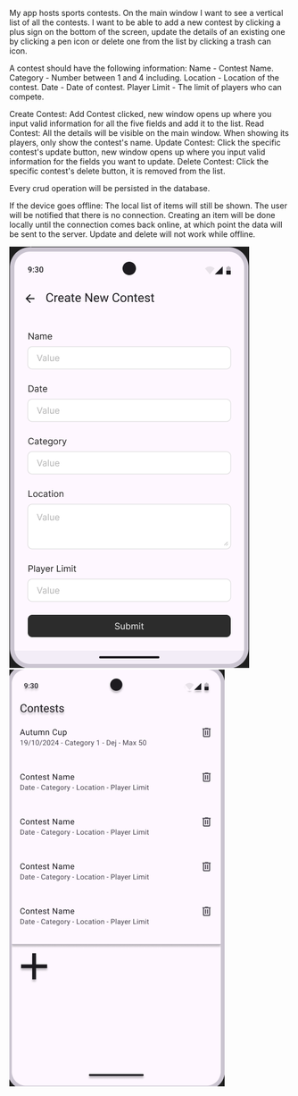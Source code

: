 My app hosts sports contests. On the main window I want to see a vertical list of all the contests. I want to be able to add a new contest by clicking a plus sign on the bottom of the screen, update the details of an existing one by clicking a pen icon or delete one from the list by clicking a trash can icon.

A contest should have the following information: 
Name - Contest Name.
Category - Number between 1 and 4 including.
Location - Location of the contest.
Date - Date of contest.
Player Limit - The limit of players who can compete.

Create Contest: Add Contest clicked, new window opens up where you input valid information for all the five fields and add it to the list.
Read Contest: All the details will be visible on the main window. When showing its players, only show the contest's name.
Update Contest: Click the specific contest's update button, new window opens up where you input valid information for the fields you want to update.
Delete Contest: Click the specific contest's delete button, it is removed from the list.

Every crud operation will be persisted in the database.

If the device goes offline:
The local list of items will still be shown. The user will be notified that there is no connection. Creating an item will be done locally until the connection comes back online, at which point the data will be sent to the server. Update and delete will not work while offline.

![](./add.png)
![](./main.png)
